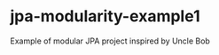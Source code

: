 jpa-modularity-example1
=======================

Example of modular JPA project inspired by Uncle Bob